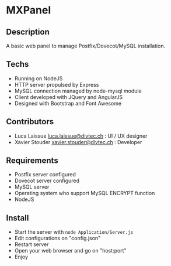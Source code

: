 # MXPanel
## Description
A basic web panel to manage Postfix/Dovecot/MySQL installation.

## Techs
* Running on NodeJS
* HTTP server propulsed by Express
* MySQL connection managed by node-mysql module
* Client developed with JQuery and AngularJS
* Designed with Bootstrap and Font Awesome

## Contributors
* Luca Laissue <luca.laissue@divtec.ch> : UI / UX designer
* Xavier Stouder <xavier.stouder@divtec.ch> :  Developer

## Requirements
* Postfix server configured
* Dovecot server configured
* MySQL server
* Operating system who support MySQL ENCRYPT function
* NodeJS

## Install
* Start the server with `node Application/Server.js`
* Edit configurations on "config.json"
* Restart server
* Open your web browser and go on "host:port"
* Enjoy 